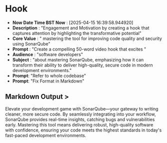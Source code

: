# Hook
- **Now Date Time BST Now** : [2025-04-15 16:39:58.944920]
- **Description** : "Engagement and Motivation by creating a hook that captures attention by highlighting the transformative potential"
- **Core Value** : " mastering the tool for improving code quality and security using SonarQube"
- **Prompt** : "Create a compelling 50-word video hook that excites "
- **Audience** : "software developers"
- **Subject** : "about mastering SonarQube, emphasizing how it can transform their ability to deliver high-quality, secure code in modern development environments."
- **Prompt**:  "Refer to whole codebase"
- **Prompt**: "Fix Format in Markdown"

## Markdown Output >

​Elevate your development game with SonarQube—your gateway to writing cleaner, more secure code. By seamlessly integrating into your workflow, SonarQube provides real-time insights, catching bugs and vulnerabilities early. Mastering this tool means delivering robust, high-quality software with confidence, ensuring your code meets the highest standards in today's fast-paced development environments.​